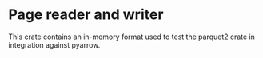 # Page reader and writer

This crate contains an in-memory format used to test the parquet2
crate in integration against pyarrow.

